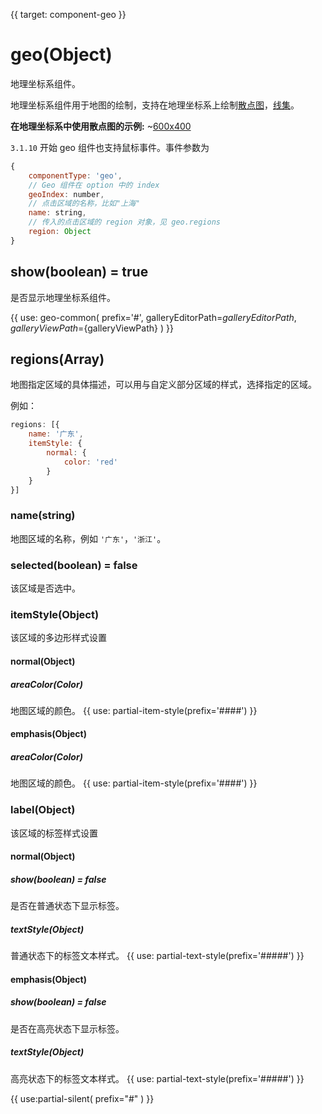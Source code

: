 {{ target: component-geo }}

# geo(Object)

地理坐标系组件。

地理坐标系组件用于地图的绘制，支持在地理坐标系上绘制[散点图](~series-scatter)，[线集](~series-lines)。

**在地理坐标系中使用散点图的示例:**
~[600x400](${galleryViewPath}scatter-map&edit=1&reset=1)


`3.1.10` 开始 geo 组件也支持鼠标事件。事件参数为
```js
{
    componentType: 'geo',
    // Geo 组件在 option 中的 index
    geoIndex: number,
    // 点击区域的名称，比如"上海"
    name: string,
    // 传入的点击区域的 region 对象，见 geo.regions
    region: Object
}
```

## show(boolean) = true

是否显示地理坐标系组件。

{{ use: geo-common(
    prefix='#',
    galleryEditorPath=${galleryEditorPath},
    galleryViewPath=${galleryViewPath}
) }}


## regions(Array)
地图指定区域的具体描述，可以用与自定义部分区域的样式，选择指定的区域。

例如：
```js
regions: [{
    name: '广东',
    itemStyle: {
        normal: {
            color: 'red'
        }
    }
}]
```

### name(string)
地图区域的名称，例如 `'广东'`，`'浙江'`。

### selected(boolean) = false
该区域是否选中。

### itemStyle(Object)
该区域的多边形样式设置
#### normal(Object)
##### areaColor(Color)
地图区域的颜色。
{{ use: partial-item-style(prefix='####') }}
#### emphasis(Object)
##### areaColor(Color)
地图区域的颜色。
{{ use: partial-item-style(prefix='####') }}

### label(Object)
该区域的标签样式设置
#### normal(Object)
##### show(boolean) = false
是否在普通状态下显示标签。
##### textStyle(Object)
普通状态下的标签文本样式。
{{ use: partial-text-style(prefix='#####') }}
#### emphasis(Object)
##### show(boolean) = false
是否在高亮状态下显示标签。
##### textStyle(Object)
高亮状态下的标签文本样式。
{{ use: partial-text-style(prefix='#####') }}



{{ use:partial-silent(
    prefix="#"
) }}

